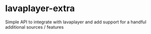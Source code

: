 # lavaplayer-extra
Simple API to integrate with lavaplayer and add support for a handful additional sources / features
